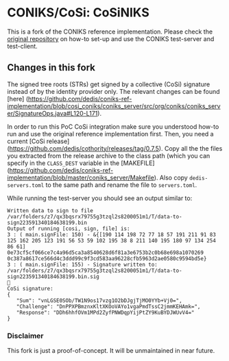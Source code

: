# CONIKS/CoSi: CoSiNIKS

This is a fork of the CONIKS reference implementation. Please check the 
[original repository](https://github.com/citp/coniks-ref-implementation) 
on how-to set-up and use the CONIKS test-server and test-client.

## Changes in this fork

The signed tree roots (STRs) get signed by a collective (CoSi) signature 
instead of by the identity provider only.
The relevant changes can be found [here]
(https://github.com/dedis/coniks-ref-implementation/blob/cosi_coniks/coniks_server/src/org/coniks/coniks_server/SignatureOps.java#L120-L171).

In order to run this PoC CoSi integration make sure you understood 
how-to run and use the original reference implementation first. 
Then, you need a current [CoSi release]
(https://github.com/dedis/cothority/releases/tag/0.7.5). Copy all the
the files you extracted from the release archive to the class path 
(which you can specify in the `CLASS_DEST` variable in the [MAKEFILE]
 (https://github.com/dedis/coniks-ref-implementation/blob/master/coniks_server/Makefile). 
 Also copy `dedis-servers.toml` to the same path and rename the file to
 `servers.toml`.
 
 While running the test-server you should see an output similar to:
 ```
 Written data to sign to file /var/folders/z7/qx3bqsrx79755g3tzql2s8200051m1/T/data-to-sign223591340184638199.bin
 Output of running [cosi, sign, file] is:
 3 : ( main.signFile: 150) - &{[190 114 198 72 77 18 57 191 211 91 83 125 162 205 123 191 56 53 59 102 195 38 8 211 140 195 180 97 134 254 86 61] 0e73cf5cf066ce7c4a96d5ca3a8540628d6f81a3e6753b2c0b68e698a1070269 0c387a8617ce566d4c3ddd99c9f3cd583aa96228cfb5963d2ae0580c9594bd5e}
 3 : ( main.signFile: 155) - Signature written to: /var/folders/z7/qx3bqsrx79755g3tzql2s8200051m1/T/data-to-sign223591340184638199.bin.sig
 
 CoSi signature:
 {
 	"Sum": "vnLGSE0SOb/TW1N9os17vzg1O2bDJgjTjMO0YYb+Vj0=",
 	"Challenge": "DnPPXPBmznxKltXKOoVAYo1vgaPmdTssC2jmmKEHAmk=",
 	"Response": "DDh6hhfOVm1MPd2ZyfPNWDqpYijPtZY9KuBYDJWUvV4="
 }
``` 

### Disclaimer
This fork is just a proof-of-concept. It will be unmaintained in near 
future. 


